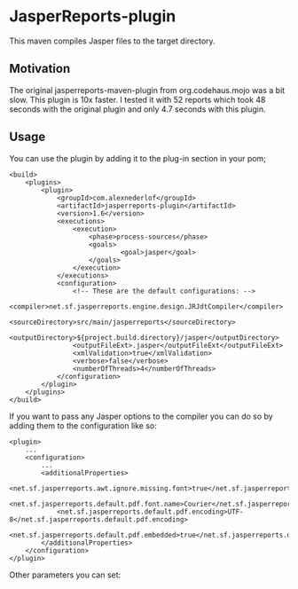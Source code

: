 JasperReports-plugin
=============

This maven compiles Jasper files to the target directory. 

Motivation
----------
The original jasperreports-maven-plugin from org.codehaus.mojo was a bit slow. This plugin is 10x faster. I tested it with 52 reports which took 48 seconds with the original plugin and only 4.7 seconds with this plugin.

Usage
-----
You can use the plugin by adding it to the plug-in section in your pom;

	<build>
		<plugins>
			<plugin>
				<groupId>com.alexnederlof</groupId>
				<artifactId>jasperreports-plugin</artifactId>
				<version>1.6</version>
				<executions>
					<execution>
						<phase>process-sources</phase>
		   				<goals>
		      					<goal>jasper</goal>
		   				</goals>
		   			</execution>
				</executions>
				<configuration>
					<!-- These are the default configurations: -->
					<compiler>net.sf.jasperreports.engine.design.JRJdtCompiler</compiler>
					<sourceDirectory>src/main/jasperreports</sourceDirectory>
					<outputDirectory>${project.build.directory}/jasper</outputDirectory>
					<outputFileExt>.jasper</outputFileExt</outputFileExt>
					<xmlValidation>true</xmlValidation>
					<verbose>false</verbose>
					<numberOfThreads>4</numberOfThreads>
				</configuration>
			</plugin>
		</plugins>
	</build>
	
If you want to pass any Jasper options to the compiler you can do so by adding them to the configuration like so:


	<plugin>
		...
		<configuration>
			...
			<additionalProperties>
				<net.sf.jasperreports.awt.ignore.missing.font>true</net.sf.jasperreports.awt.ignore.missing.font>
				<net.sf.jasperreports.default.pdf.font.name>Courier</net.sf.jasperreports.default.pdf.font.name>
				<net.sf.jasperreports.default.pdf.encoding>UTF-8</net.sf.jasperreports.default.pdf.encoding>
				<net.sf.jasperreports.default.pdf.embedded>true</net.sf.jasperreports.default.pdf.embedded>
            </additionalProperties>
		</configuration>
	</plugin>
	
	
Other parameters you can set: